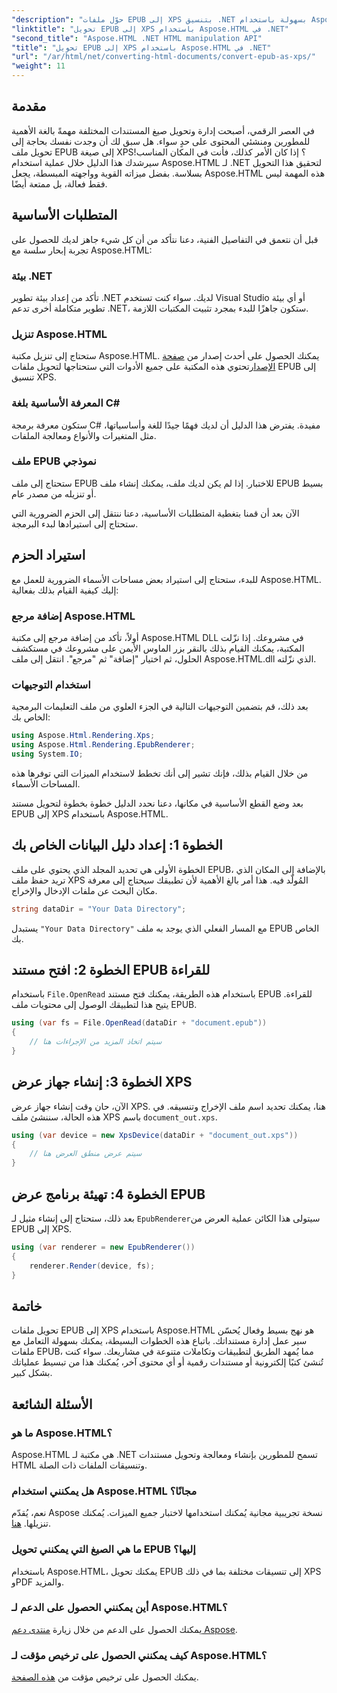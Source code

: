 ```yaml
---
"description": "حوّل ملفات EPUB إلى XPS بتنسيق .NET بسهولة باستخدام Aspose.HTML. اتبع دليلنا خطوة بخطوة لعرض مستنداتك بسلاسة."
"linktitle": "تحويل EPUB إلى XPS باستخدام Aspose.HTML في .NET"
"second_title": "Aspose.HTML .NET HTML manipulation API"
"title": "تحويل EPUB إلى XPS باستخدام Aspose.HTML في .NET"
"url": "/ar/html/net/converting-html-documents/convert-epub-as-xps/"
"weight": 11
---
```


## مقدمة

في العصر الرقمي، أصبحت إدارة وتحويل صيغ المستندات المختلفة مهمةً بالغة الأهمية للمطورين ومنشئي المحتوى على حدٍ سواء. هل سبق لك أن وجدت نفسك بحاجة إلى تحويل ملف EPUB إلى صيغة XPS؟ إذا كان الأمر كذلك، فأنت في المكان المناسب! سيرشدك هذا الدليل خلال عملية استخدام Aspose.HTML لـ .NET لتحقيق هذا التحويل بسلاسة. بفضل ميزاته القوية وواجهته المبسطة، يجعل Aspose.HTML هذه المهمة ليس فقط فعالة، بل ممتعة أيضًا.

## المتطلبات الأساسية

قبل أن نتعمق في التفاصيل الفنية، دعنا نتأكد من أن كل شيء جاهز لديك للحصول على تجربة إبحار سلسة مع Aspose.HTML:

### بيئة .NET
تأكد من إعداد بيئة تطوير .NET لديك. سواء كنت تستخدم Visual Studio أو أي بيئة تطوير متكاملة أخرى تدعم .NET، ستكون جاهزًا للبدء بمجرد تثبيت المكتبات اللازمة.

### تنزيل Aspose.HTML
ستحتاج إلى تنزيل مكتبة Aspose.HTML. يمكنك الحصول على أحدث إصدار من [صفحة الإصدار](https://releases.aspose.com/html/net/)تحتوي هذه المكتبة على جميع الأدوات التي ستحتاجها لتحويل ملفات EPUB إلى تنسيق XPS.

### المعرفة الأساسية بلغة C#
ستكون معرفة برمجة C# مفيدة. يفترض هذا الدليل أن لديك فهمًا جيدًا للغة وأساسياتها، مثل المتغيرات والأنواع ومعالجة الملفات.

### ملف EPUB نموذجي
ستحتاج إلى ملف EPUB للاختبار. إذا لم يكن لديك ملف، يمكنك إنشاء ملف EPUB بسيط أو تنزيله من مصدر عام.

الآن بعد أن قمنا بتغطية المتطلبات الأساسية، دعنا ننتقل إلى الحزم الضرورية التي ستحتاج إلى استيرادها لبدء البرمجة.

## استيراد الحزم

للبدء، ستحتاج إلى استيراد بعض مساحات الأسماء الضرورية للعمل مع Aspose.HTML. إليك كيفية القيام بذلك بفعالية:

### إضافة مرجع Aspose.HTML
أولاً، تأكد من إضافة مرجع إلى مكتبة Aspose.HTML DLL في مشروعك. إذا نزّلت المكتبة، يمكنك القيام بذلك بالنقر بزر الماوس الأيمن على مشروعك في مستكشف الحلول، ثم اختيار "إضافة" ثم "مرجع". انتقل إلى ملف Aspose.HTML.dll الذي نزّلته.

### استخدام التوجيهات
بعد ذلك، قم بتضمين التوجيهات التالية في الجزء العلوي من ملف التعليمات البرمجية الخاص بك:

```csharp
using Aspose.Html.Rendering.Xps;
using Aspose.Html.Rendering.EpubRenderer;
using System.IO;
```

من خلال القيام بذلك، فإنك تشير إلى أنك تخطط لاستخدام الميزات التي توفرها هذه المساحات الأسماء.

بعد وضع القطع الأساسية في مكانها، دعنا نحدد الدليل خطوة بخطوة لتحويل مستند EPUB إلى XPS باستخدام Aspose.HTML.

## الخطوة 1: إعداد دليل البيانات الخاص بك

الخطوة الأولى هي تحديد المجلد الذي يحتوي على ملف EPUB، بالإضافة إلى المكان الذي تريد حفظ ملف XPS المُولّد فيه. هذا أمر بالغ الأهمية لأن تطبيقك سيحتاج إلى معرفة مكان البحث عن ملفات الإدخال والإخراج.

```csharp
string dataDir = "Your Data Directory";
```

يستبدل `"Your Data Directory"` مع المسار الفعلي الذي يوجد به ملف EPUB الخاص بك.

## الخطوة 2: افتح مستند EPUB للقراءة

باستخدام `File.OpenRead` باستخدام هذه الطريقة، يمكنك فتح مستند EPUB للقراءة. يتيح هذا لتطبيقك الوصول إلى محتويات ملف EPUB.

```csharp
using (var fs = File.OpenRead(dataDir + "document.epub"))
{
    // سيتم اتخاذ المزيد من الإجراءات هنا
}
```

## الخطوة 3: إنشاء جهاز عرض XPS

الآن، حان وقت إنشاء جهاز عرض XPS. هنا، يمكنك تحديد اسم ملف الإخراج وتنسيقه. في هذه الحالة، سننشئ ملف XPS باسم `document_out.xps`.

```csharp
using (var device = new XpsDevice(dataDir + "document_out.xps"))
{
    // سيتم عرض منطق العرض هنا
}
```

## الخطوة 4: تهيئة برنامج عرض EPUB

بعد ذلك، ستحتاج إلى إنشاء مثيل لـ `EpubRenderer`سيتولى هذا الكائن عملية العرض من EPUB إلى XPS.

```csharp
using (var renderer = new EpubRenderer())
{
    renderer.Render(device, fs);
}
```

## خاتمة

تحويل ملفات EPUB إلى XPS باستخدام Aspose.HTML هو نهج بسيط وفعال يُحسّن سير عمل إدارة مستنداتك. باتباع هذه الخطوات البسيطة، يمكنك بسهولة التعامل مع ملفات EPUB، مما يُمهد الطريق لتطبيقات وتكاملات متنوعة في مشاريعك. سواء كنت تُنشئ كتبًا إلكترونية أو مستندات رقمية أو أي محتوى آخر، يُمكنك هذا من تبسيط عملياتك بشكل كبير. 

## الأسئلة الشائعة

### ما هو Aspose.HTML؟
Aspose.HTML هي مكتبة لـ .NET تسمح للمطورين بإنشاء ومعالجة وتحويل مستندات HTML وتنسيقات الملفات ذات الصلة.

### هل يمكنني استخدام Aspose.HTML مجانًا؟
نعم، يُقدّم Aspose نسخة تجريبية مجانية يُمكنك استخدامها لاختبار جميع الميزات. يُمكنك تنزيلها. [هنا](https://releases.aspose.com/).

### ما هي الصيغ التي يمكنني تحويل EPUB إليها؟
باستخدام Aspose.HTML، يمكنك تحويل EPUB إلى تنسيقات مختلفة بما في ذلك XPS وPDF والمزيد.

### أين يمكنني الحصول على الدعم لـ Aspose.HTML؟
يمكنك الحصول على الدعم من خلال زيارة [منتدى دعم Aspose](https://forum.aspose.com/c/html/29).

### كيف يمكنني الحصول على ترخيص مؤقت لـ Aspose.HTML؟
يمكنك الحصول على ترخيص مؤقت من [هذه الصفحة](https://purchase.conholdate.com/temporary-license/).